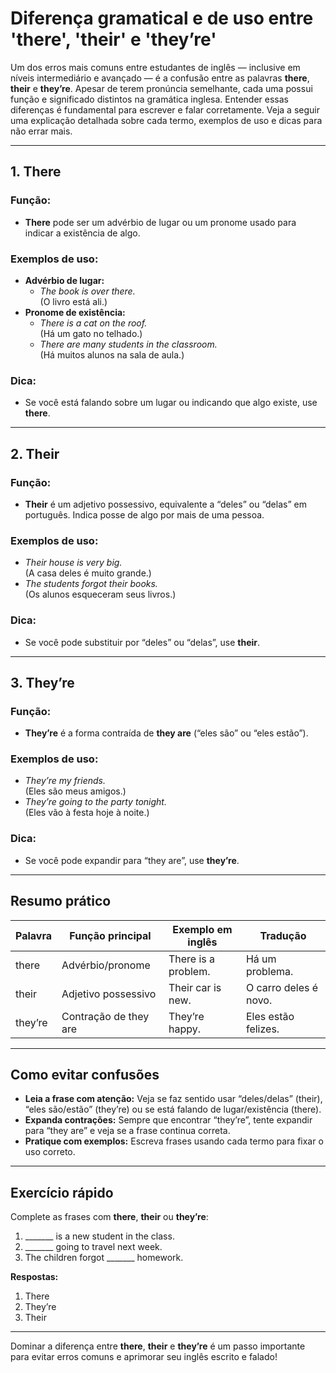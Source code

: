 
# Diferença gramatical e de uso entre 'there', 'their' e 'they’re'

Um dos erros mais comuns entre estudantes de inglês — inclusive em níveis intermediário e avançado — é a confusão entre as palavras **there**, **their** e **they’re**. Apesar de terem pronúncia semelhante, cada uma possui função e significado distintos na gramática inglesa. Entender essas diferenças é fundamental para escrever e falar corretamente. Veja a seguir uma explicação detalhada sobre cada termo, exemplos de uso e dicas para não errar mais.

---

## 1. **There**

### Função:
- **There** pode ser um advérbio de lugar ou um pronome usado para indicar a existência de algo.

### Exemplos de uso:
- **Advérbio de lugar:**  
  - *The book is over there.*  
    (O livro está ali.)
- **Pronome de existência:**  
  - *There is a cat on the roof.*  
    (Há um gato no telhado.)
  - *There are many students in the classroom.*  
    (Há muitos alunos na sala de aula.)

### Dica:
- Se você está falando sobre um lugar ou indicando que algo existe, use **there**.

---

## 2. **Their**

### Função:
- **Their** é um adjetivo possessivo, equivalente a “deles” ou “delas” em português. Indica posse de algo por mais de uma pessoa.

### Exemplos de uso:
- *Their house is very big.*  
  (A casa deles é muito grande.)
- *The students forgot their books.*  
  (Os alunos esqueceram seus livros.)

### Dica:
- Se você pode substituir por “deles” ou “delas”, use **their**.

---

## 3. **They’re**

### Função:
- **They’re** é a forma contraída de **they are** (“eles são” ou “eles estão”).

### Exemplos de uso:
- *They’re my friends.*  
  (Eles são meus amigos.)
- *They’re going to the party tonight.*  
  (Eles vão à festa hoje à noite.)

### Dica:
- Se você pode expandir para “they are”, use **they’re**.

---

## Resumo prático

| Palavra   | Função principal         | Exemplo em inglês                | Tradução                  |
|-----------|-------------------------|----------------------------------|---------------------------|
| there     | Advérbio/pronome        | There is a problem.              | Há um problema.           |
| their     | Adjetivo possessivo     | Their car is new.                | O carro deles é novo.     |
| they’re   | Contração de they are   | They’re happy.                   | Eles estão felizes.       |

---

## Como evitar confusões

- **Leia a frase com atenção:** Veja se faz sentido usar “deles/delas” (their), “eles são/estão” (they’re) ou se está falando de lugar/existência (there).
- **Expanda contrações:** Sempre que encontrar “they’re”, tente expandir para “they are” e veja se a frase continua correta.
- **Pratique com exemplos:** Escreva frases usando cada termo para fixar o uso correto.

---

## Exercício rápido

Complete as frases com **there**, **their** ou **they’re**:

1. _______ is a new student in the class.
2. _______ going to travel next week.
3. The children forgot _______ homework.

**Respostas:**
1. There
2. They’re
3. Their

---

Dominar a diferença entre **there**, **their** e **they’re** é um passo importante para evitar erros comuns e aprimorar seu inglês escrito e falado!
```

